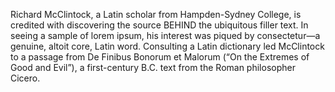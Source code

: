 Richard McClintock, a Latin scholar from Hampden-Sydney College, is credited with discovering
 the source BEHIND the ubiquitous filler text. In seeing a sample of lorem ipsum,
  his interest was piqued by consectetur—a genuine, altoit core, Latin word. 
  Consulting a Latin dictionary led McClintock to a passage from De Finibus Bonorum et Malorum 
(“On the Extremes of Good and Evil”), a first-century B.C. text from the Roman philosopher Cicero.